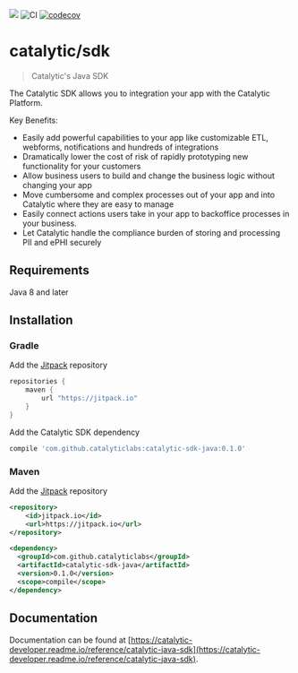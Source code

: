 [![](https://jitpack.io/v/catalyticlabs/catalytic-sdk-java.svg)](https://jitpack.io/#catalyticlabs/catalytic-sdk-java)
![CI](https://github.com/catalyticlabs/catalytic-sdk-java/workflows/CI/badge.svg)
[![codecov](https://codecov.io/gh/catalyticlabs/catalytic-sdk-java/branch/master/graph/badge.svg)](https://codecov.io/gh/catalyticlabs/catalytic-sdk-java)

# catalytic/sdk
> Catalytic's Java SDK

The Catalytic SDK allows you to integration your app with the Catalytic Platform.

Key Benefits:

 - Easily add powerful capabilities to your app like customizable ETL, webforms, notifications and hundreds of integrations
 - Dramatically lower the cost of risk of rapidly prototyping new functionality for your customers
 - Allow business users to build and change the business logic without changing your app
 - Move cumbersome and complex processes out of your app and into Catalytic where they are easy to manage
 - Easily connect actions users take in your app to backoffice processes in your business.
 - Let Catalytic handle the compliance burden of storing and processing PII and ePHI securely


## Requirements
Java 8 and later

## Installation

### Gradle

Add the [Jitpack](https://jitpack.io/) repository

```groovy
repositories {
    maven {
        url "https://jitpack.io"
    }
}
```

Add the Catalytic SDK dependency

```groovy
compile 'com.github.catalyticlabs:catalytic-sdk-java:0.1.0'
```

### Maven

Add the [Jitpack](https://jitpack.io) repository

```xml
<repository>
    <id>jitpack.io</id>
    <url>https://jitpack.io</url>
</repository>
```

```xml
<dependency>
  <groupId>com.github.catalyticlabs</groupId>
  <artifactId>catalytic-sdk-java</artifactId>
  <version>0.1.0</version>
  <scope>compile</scope>
</dependency>
```

## Documentation
Documentation can be found at [https://catalytic-developer.readme.io/reference/catalytic-java-sdk](https://catalytic-developer.readme.io/reference/catalytic-java-sdk).
